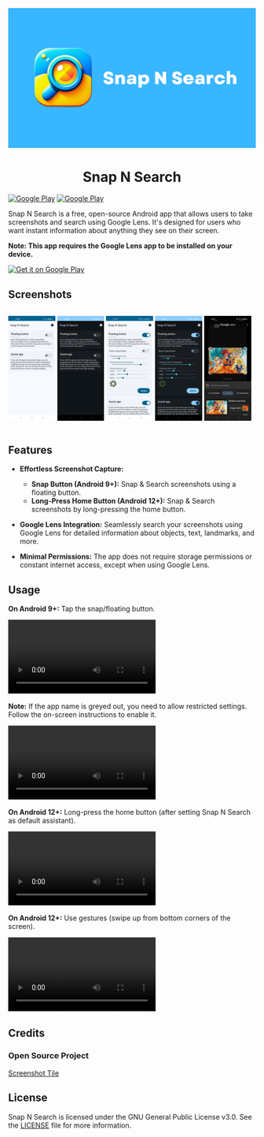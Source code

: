 <img style="text-align: center;" src="./media/snap_n_search_banner.png" alt="Snap N Search"/>

<h1 style="text-align: center;">Snap N Search</h1>

[![Google Play](https://img.shields.io/endpoint?color=green&logo=google-play&logoColor=green&url=https%3A%2F%2Fplay.cuzi.workers.dev%2Fplay%3Fi%3Dcom.yashraj.snapnsearch%26gl%3D%26hl%3D%26l%3DGoogle%2520Play%26m%3D%24totalinstalls)](https://play.google.com/store/apps/details?id=com.yashraj.snapnsearch)
[![Google Play](https://img.shields.io/endpoint?color=green&logo=google-play&logoColor=green&url=https%3A%2F%2Fplay.cuzi.workers.dev%2Fplay%3Fi%3Dcom.yashraj.snapnsearch%26gl%3D%26hl%3D%26l%3DVersion%26m%3D%24version)](https://play.google.com/store/apps/details?id=com.yashraj.snapnsearch)

Snap N Search is a free, open-source Android app that allows users to take screenshots and search
using Google Lens. It's designed for users who want instant information about anything they see on
their screen.

**Note: This app requires the Google Lens app to be installed on your device.**

[<img src="https://play.google.com/intl/en_us/badges/static/images/badges/en_badge_web_generic.png" alt="Get it on Google Play" height="80"/>](https://play.google.com/store/apps/details?id=com.yashraj.snapnsearch)

## Screenshots

<div style="width:100%; display:flex; justify-content:space-between;">

[<img src="./media/screenshot_1.png" width=19% alt="Home Light">](./media/screenshot_1.png)
[<img src="./media/screenshot_2.png" width=19% alt="Home Dark">](./media/screenshot_2.png)
[<img src="./media/screenshot_3.png" width=19% alt="Sub Folder Light">](./media/screenshot_3.png)
[<img src="./media/screenshot_4.png" width=19% alt="Sub Folder Dark">](./media/screenshot_4.png)
[<img src="./media/screenshot_5.png" width=19% alt="Quick Settings">](./media/screenshot_5.png)

</div>

## Features

- **Effortless Screenshot Capture:**

  - **Snap Button (Android 9+):** Snap & Search screenshots using a floating button.
  - **Long-Press Home Button (Android 12+):** Snap & Search screenshots by long-pressing the home
    button.

- **Google Lens Integration:** Seamlessly search your screenshots using Google Lens for detailed
  information about objects, text, landmarks, and more.

- **Minimal Permissions:** The app does not require storage permissions or constant internet access,
  except when using Google Lens.

## Usage

**On Android 9+:** Tap the snap/floating button.

<video src="./media/float_button.mp4" controls></video>

**Note:** If the app name is greyed out, you need to allow restricted settings. Follow the on-screen
instructions to enable it.

<video src="./media/allow_restricted_settings.mp4" controls></video>

**On Android 12+:** Long-press the home button (after setting Snap N Search as default assistant).

<video src="./media/assist_button.mp4" controls></video>

**On Android 12+:** Use gestures (swipe up from bottom corners of the screen).

<video src="./media/assist_gesture.mp4" controls></video>

## Credits

### Open Source Project

[Screenshot Tile](https://github.com/cvzi/ScreenshotTile)

## License

Snap N Search is licensed under the GNU General Public License v3.0. See the [LICENSE](LICENSE) file for more information.
